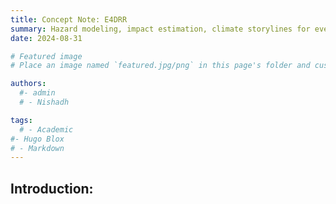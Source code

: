 ```yaml
---
title: Concept Note: E4DRR
summary: Hazard modeling, impact estimation, climate storylines for event catalogue on drought and flood disasters in the Eastern Africa.
date: 2024-08-31

# Featured image
# Place an image named `featured.jpg/png` in this page's folder and customize its options here.

authors:
  #- admin
  # - Nishadh

tags:
  # - Academic
#- Hugo Blox
# - Markdown
---
```


## Introduction:

